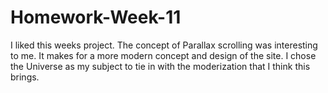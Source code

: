 # Homework-Week-11

I liked this weeks project.  The concept of Parallax scrolling was interesting to me.  It makes for a more
modern concept and design of the site. I chose the Universe as my subject to tie in with the moderization that
I think this brings.
